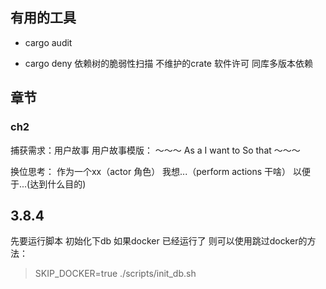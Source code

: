
## 有用的工具
- cargo audit

- cargo deny
依赖树的脆弱性扫描
不维护的crate 软件许可 同库多版本依赖

## 章节

### ch2
捕获需求：用户故事
用户故事模版：
～～～
As a <actor>
I want to <do something>
So that <motives>
～～～

换位思考：
作为一个xx（actor 角色） 我想...（perform actions 干啥） 以便于...(达到什么目的)

## 3.8.4

先要运行脚本 初始化下db
如果docker 已经运行了 则可以使用跳过docker的方法：
> SKIP_DOCKER=true ./scripts/init_db.sh
